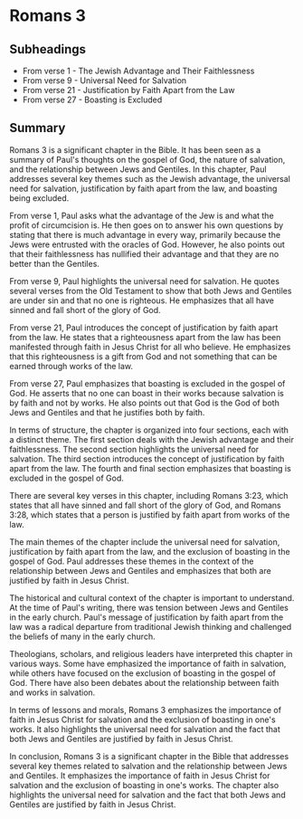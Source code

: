 # Romans 3

## Subheadings

* From verse 1 - The Jewish Advantage and Their Faithlessness
* From verse 9 - Universal Need for Salvation
* From verse 21 - Justification by Faith Apart from the Law
* From verse 27 - Boasting is Excluded

## Summary

Romans 3 is a significant chapter in the Bible. It has been seen as a summary of Paul's thoughts on the gospel of God, the nature of salvation, and the relationship between Jews and Gentiles. In this chapter, Paul addresses several key themes such as the Jewish advantage, the universal need for salvation, justification by faith apart from the law, and boasting being excluded.

From verse 1, Paul asks what the advantage of the Jew is and what the profit of circumcision is. He then goes on to answer his own questions by stating that there is much advantage in every way, primarily because the Jews were entrusted with the oracles of God. However, he also points out that their faithlessness has nullified their advantage and that they are no better than the Gentiles.

From verse 9, Paul highlights the universal need for salvation. He quotes several verses from the Old Testament to show that both Jews and Gentiles are under sin and that no one is righteous. He emphasizes that all have sinned and fall short of the glory of God.

From verse 21, Paul introduces the concept of justification by faith apart from the law. He states that a righteousness apart from the law has been manifested through faith in Jesus Christ for all who believe. He emphasizes that this righteousness is a gift from God and not something that can be earned through works of the law.

From verse 27, Paul emphasizes that boasting is excluded in the gospel of God. He asserts that no one can boast in their works because salvation is by faith and not by works. He also points out that God is the God of both Jews and Gentiles and that he justifies both by faith.

In terms of structure, the chapter is organized into four sections, each with a distinct theme. The first section deals with the Jewish advantage and their faithlessness. The second section highlights the universal need for salvation. The third section introduces the concept of justification by faith apart from the law. The fourth and final section emphasizes that boasting is excluded in the gospel of God.

There are several key verses in this chapter, including Romans 3:23, which states that all have sinned and fall short of the glory of God, and Romans 3:28, which states that a person is justified by faith apart from works of the law.

The main themes of the chapter include the universal need for salvation, justification by faith apart from the law, and the exclusion of boasting in the gospel of God. Paul addresses these themes in the context of the relationship between Jews and Gentiles and emphasizes that both are justified by faith in Jesus Christ.

The historical and cultural context of the chapter is important to understand. At the time of Paul's writing, there was tension between Jews and Gentiles in the early church. Paul's message of justification by faith apart from the law was a radical departure from traditional Jewish thinking and challenged the beliefs of many in the early church.

Theologians, scholars, and religious leaders have interpreted this chapter in various ways. Some have emphasized the importance of faith in salvation, while others have focused on the exclusion of boasting in the gospel of God. There have also been debates about the relationship between faith and works in salvation.

In terms of lessons and morals, Romans 3 emphasizes the importance of faith in Jesus Christ for salvation and the exclusion of boasting in one's works. It also highlights the universal need for salvation and the fact that both Jews and Gentiles are justified by faith in Jesus Christ.

In conclusion, Romans 3 is a significant chapter in the Bible that addresses several key themes related to salvation and the relationship between Jews and Gentiles. It emphasizes the importance of faith in Jesus Christ for salvation and the exclusion of boasting in one's works. The chapter also highlights the universal need for salvation and the fact that both Jews and Gentiles are justified by faith in Jesus Christ.